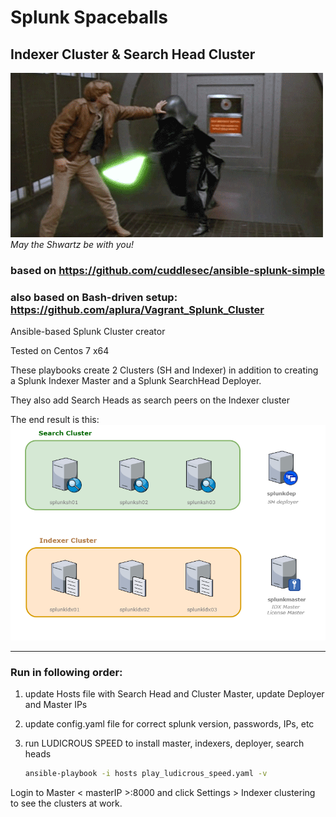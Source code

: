 

# Splunk Spaceballs
## Indexer Cluster & Search Head Cluster

![spaceballs](spaceballs.gif)
*May the Shwartz be with you!*

### based on https://github.com/cuddlesec/ansible-splunk-simple
### also based on Bash-driven setup:   https://github.com/aplura/Vagrant_Splunk_Cluster

Ansible-based Splunk Cluster creator

Tested on Centos 7 x64

These playbooks create 2 Clusters (SH and Indexer) in addition to creating a Splunk Indexer Master and a Splunk SearchHead Deployer. 

They also add Search Heads as search peers on the Indexer cluster

The end result is this:
![chart](Splunk_cluster.png)

---
### Run in following order:
1. update Hosts file with Search Head and Cluster Master, update Deployer and Master IPs
1. update config.yaml file for correct splunk version, passwords, IPs, etc
  
1. run LUDICROUS SPEED to install master, indexers, deployer, search heads 
    ```bash 
    ansible-playbook -i hosts play_ludicrous_speed.yaml -v
    ```

Login to Master < masterIP >:8000 and click Settings > Indexer clustering to see the clusters at work.
